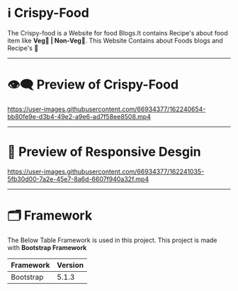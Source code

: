 # ℹ️ Crispy-Food

The Crispy-food is a Website for food Blogs.It contains Recipe's about food item like **Veg🥔 | Non-Veg**🍗.
This Website Contains about Foods blogs
and Recipe's 🍕

---

# 👁️‍🗨️ Preview of Crispy-Food 

https://user-images.githubusercontent.com/66934377/162240654-bb80fe9e-d3b4-49e2-a9e6-ad7f58ee8508.mp4

---

# 📱 Preview of Responsive Desgin

https://user-images.githubusercontent.com/66934377/162241035-5fb30d00-7a2e-45e7-8a6d-6607f940a32f.mp4

---

# 🗂️ Framework

The Below Table Framework is used in this project. This project is made with **Bootstrap Framework**

| Framework | Version |
| ------------- | ------------- |
| Bootstrap  | 5.1.3  |



